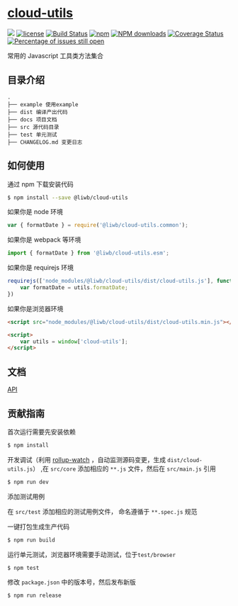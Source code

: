 # [cloud-utils](https://github.com/cloud-templates/cloud-utils)
[![](https://img.shields.io/badge/Powered%20by-cloud--utils-brightgreen.svg)](https://github.com/cloud-templates/cloud-utils)
[![license](https://img.shields.io/badge/license-MIT-blue.svg)](https://github.com/yanhaijing/jslib-base/blob/master/LICENSE)
[![Build Status](https://travis-ci.org/cloud-templates/cloud-utils.svg?branch=master)](https://travis-ci.org/cloud-templates/cloud-utils)
[![npm](https://img.shields.io/badge/npm-0.1.0-orange.svg)](https://www.npmjs.com/package/@liwb/cloud-utils)
[![NPM downloads](http://img.shields.io/npm/dm/cloud-utils.svg?style=flat-square)](http://www.npmtrends.com/@liwb/cloud-utils)
[![Coverage Status](https://coveralls.io/repos/github/cloud-templates/cloud-utils/badge.svg)](https://coveralls.io/github/cloud-templates/cloud-utils)
[![Percentage of issues still open](http://isitmaintained.com/badge/open/cloud-templates/cloud-utils.svg)](http://isitmaintained.com/project/cloud-templates/cloud-utils "Percentage of issues still open")

常用的 Javascript 工具类方法集合

## 目录介绍

```
.
├── example 使用example
├── dist 编译产出代码
├── docs 项目文档
├── src 源代码目录
├── test 单元测试
├── CHANGELOG.md 变更日志
```

## 如何使用
通过 npm 下载安装代码

```bash
$ npm install --save @liwb/cloud-utils
```

如果你是 node 环境

```js
var { formatDate } = require('@liwb/cloud-utils.common');
```

如果你是 webpack 等环境

```js
import { formatDate } from '@liwb/cloud-utils.esm';
```

如果你是 requirejs 环境

```js
requirejs(['node_modules/@liwb/cloud-utils/dist/cloud-utils.js'], function (utils) {
    var formatDate = utils.formatDate;
})
```

如果你是浏览器环境

```html
<script src="node_modules/@liwb/cloud-utils/dist/cloud-utils.min.js"></script>

<script>
    var utils = window['cloud-utils'];
</script>
```

## 文档
[API](https://cloud-templates.github.io/cloud-utils/)

## 贡献指南
首次运行需要先安装依赖

```bash
$ npm install
```
开发调试（利用 [rollup-watch](https://github.com/rollup/rollup-watch) ，自动监测源码变更，生成 `dist/cloud-utils.js`）
,在 `src/core` 添加相应的 `**.js` 文件，然后在 `src/main.js` 引用

```bash
$ npm run dev
```

添加测试用例

在 `src/test` 添加相应的测试用例文件， 命名遵循于 `**.spec.js` 规范

一键打包生成生产代码

```bash
$ npm run build
```

运行单元测试，浏览器环境需要手动测试，位于`test/browser`

```bash
$ npm test
```

修改 `package.json` 中的版本号，然后发布新版

```bash
$ npm run release
```
